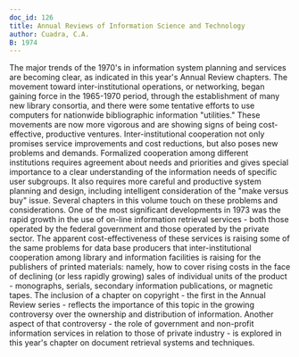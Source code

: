 ```yaml
---
doc_id: 126
title: Annual Reviews of Information Science and Technology
author: Cuadra, C.A.
B: 1974
---
```


The major trends of the 1970's in information system planning and
services are becoming clear, as indicated in this year's Annual Review
chapters.  The movement toward inter-institutional operations, or networking,
began gaining force in the 1965-1970 period, through the establishment
of many new library consortia, and there were some tentative efforts
to use computers for nationwide bibliographic information "utilities."
These movements are now more vigorous and are showing signs of being
cost-effective, productive ventures.  Inter-institutional cooperation not only
promises service improvements and cost reductions, but also poses new
problems and demands.  Formalized cooperation among different institutions
requires agreement about needs and priorities and gives special importance
to a clear understanding of the information needs of specific user
subgroups.  It also requires more careful and productive system planning
and design, including intelligent consideration of the "make versus buy"
issue.  Several chapters in this volume touch on these problems and
considerations.
  One of the most significant developments in 1973 was the rapid growth
in the use of on-line information retrieval services - both those operated
by the federal government and those operated by the private sector.  The
apparent cost-effectiveness of these services is raising some of the same
problems for data base producers that inter-institutional cooperation among
library and information facilities is raising for the publishers of printed
materials: namely, how to cover rising costs in the face of declining (or less
rapidly growing) sales of individual units of the product - monographs,
serials, secondary information publications, or magnetic tapes.  The
inclusion of a chapter on copyright - the first in the Annual Review series -
reflects the importance of this topic in the growing controversy over the
ownership and distribution of information.  Another aspect of that
controversy - the role of government and non-profit information services
in relation to those of private industry - is explored in this year's
chapter on document retrieval systems and techniques.